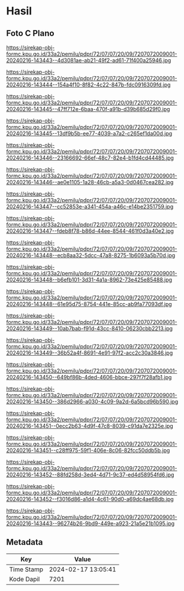 # Hasil

## Foto C Plano

https://sirekap-obj-formc.kpu.go.id/33a2/pemilu/pdpr/72/07/07/20/09/7207072009001-20240216-143443--4d3081ae-ab21-49f2-ad61-71f400a25946.jpg

https://sirekap-obj-formc.kpu.go.id/33a2/pemilu/pdpr/72/07/07/20/09/7207072009001-20240216-143444--154a4f10-8f82-4c22-847b-fdc0916309fd.jpg

https://sirekap-obj-formc.kpu.go.id/33a2/pemilu/pdpr/72/07/07/20/09/7207072009001-20240216-143445--47ff712e-6baa-470f-a91b-d39b685d29f0.jpg

https://sirekap-obj-formc.kpu.go.id/33a2/pemilu/pdpr/72/07/07/20/09/7207072009001-20240216-143445--13df9b5b-ee77-4039-a7a2-c265ef1da00d.jpg

https://sirekap-obj-formc.kpu.go.id/33a2/pemilu/pdpr/72/07/07/20/09/7207072009001-20240216-143446--23166692-66ef-48c7-82e4-b1fd4cd44485.jpg

https://sirekap-obj-formc.kpu.go.id/33a2/pemilu/pdpr/72/07/07/20/09/7207072009001-20240216-143446--ae0e1105-1a28-46cb-a5a3-0d0467cea282.jpg

https://sirekap-obj-formc.kpu.go.id/33a2/pemilu/pdpr/72/07/07/20/09/7207072009001-20240216-143447--cc52853e-a341-454a-a46c-e14be2351759.jpg

https://sirekap-obj-formc.kpu.go.id/33a2/pemilu/pdpr/72/07/07/20/09/7207072009001-20240216-143447--fdeb8f78-b86d-44ee-8544-461f0d3a40e2.jpg

https://sirekap-obj-formc.kpu.go.id/33a2/pemilu/pdpr/72/07/07/20/09/7207072009001-20240216-143448--ecb8aa32-5dcc-47a8-8275-1b6093a5b70d.jpg

https://sirekap-obj-formc.kpu.go.id/33a2/pemilu/pdpr/72/07/07/20/09/7207072009001-20240216-143448--b6efb101-3d31-4a1a-8962-73e425e85488.jpg

https://sirekap-obj-formc.kpu.go.id/33a2/pemilu/pdpr/72/07/07/20/09/7207072009001-20240216-143448--61e95d75-8754-441e-85cc-ab9fa77093df.jpg

https://sirekap-obj-formc.kpu.go.id/33a2/pemilu/pdpr/72/07/07/20/09/7207072009001-20240216-143449--10ab7bab-f91d-43cc-8410-06230cbb2213.jpg

https://sirekap-obj-formc.kpu.go.id/33a2/pemilu/pdpr/72/07/07/20/09/7207072009001-20240216-143449--36b52a4f-8691-4e91-97f2-acc2c30a3846.jpg

https://sirekap-obj-formc.kpu.go.id/33a2/pemilu/pdpr/72/07/07/20/09/7207072009001-20240216-143450--649bf86b-4ded-4606-bbce-297f7f28afb1.jpg

https://sirekap-obj-formc.kpu.go.id/33a2/pemilu/pdpr/72/07/07/20/09/7207072009001-20240216-143450--386d2966-a030-4c09-9a2d-6a5bcd96b590.jpg

https://sirekap-obj-formc.kpu.go.id/33a2/pemilu/pdpr/72/07/07/20/09/7207072009001-20240216-143451--0ecc2b63-4d9f-47c8-8039-c91da7e2325e.jpg

https://sirekap-obj-formc.kpu.go.id/33a2/pemilu/pdpr/72/07/07/20/09/7207072009001-20240216-143451--c28ff975-59f1-406e-8c06-82fcc50ddb5b.jpg

https://sirekap-obj-formc.kpu.go.id/33a2/pemilu/pdpr/72/07/07/20/09/7207072009001-20240216-143452--88fd258d-3ed4-4d71-9c37-ed4d58954fd6.jpg

https://sirekap-obj-formc.kpu.go.id/33a2/pemilu/pdpr/72/07/07/20/09/7207072009001-20240216-143452--f3016d86-a1d4-4c61-90d0-a69dc4ae68db.jpg

https://sirekap-obj-formc.kpu.go.id/33a2/pemilu/pdpr/72/07/07/20/09/7207072009001-20240216-143443--96274b26-9bd9-449e-a923-21a5e21b1095.jpg


## Metadata

| Key        | Value               |
| ---------- | ------------------- |
| Time Stamp | 2024-02-17 13:05:41 |
| Kode Dapil | 7201                |



